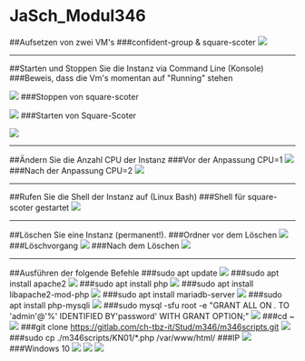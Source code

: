 # JaSch_Modul346

##Aufsetzen von zwei VM's
###confident-group & square-scoter
![](./Images/1.png)

<hr>

##Starten und Stoppen Sie die Instanz via Command Line (Konsole)
###Beweis, dass die Vm's momentan auf "Running" stehen

![](./Images/3.png)
###Stoppen von square-scoter

![](./Images/2.png)
###Starten von Square-Scoter

![](./Images/6.png)
<hr>

##Ändern Sie die Anzahl CPU der Instanz
###Vor der Anpassung CPU=1
![](./Images/5.png)
###Nach der Anpassung CPU=2
![](./Images/4.png)

<hr>

##Rufen Sie die Shell der Instanz auf (Linux Bash)
###Shell für square-scoter gestartet
![](./Images/8.png)

<hr>

##Löschen Sie eine Instanz (permanent!).
###Ordner vor dem Löschen
![](./Images/7.png)
###Löschvorgang
![](./Images/9.png)
###Nach dem Löschen
![](./Images/10.png)

<hr>

##Ausführen der folgende Befehle
###sudo apt update
![](./Images/11.png)
###sudo apt install apache2
![](./Images/14.png)
###sudo apt install php
![](./Images/16.png)
###sudo apt install libapache2-mod-php
![](./Images/15.png)
###sudo apt install mariadb-server
![](./Images/18.png)
###sudo apt install php-mysqli
![](./Images/17.png)
###sudo mysql -sfu root -e "GRANT ALL ON *.* TO 'admin'@'%' IDENTIFIED BY'password' WITH GRANT OPTION;"
![](./Images/19.png)
###cd ~
![](./Images/20.png)
###git clone https://gitlab.com/ch-tbz-it/Stud/m346/m346scripts.git
![](./Images/21.png)
###sudo cp ./m346scripts/KN01/*.php /var/www/html/
###IP
![](./Images/22.png)
###Windows 10
![](./Images/curl.localhost.png)
![](./Images/curl.png)
![](./Images/curl3.png)